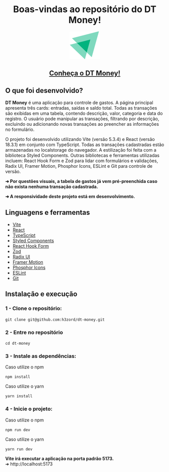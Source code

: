 <h1 align="center">Boas-vindas ao repositório do DT Money!</h1>

<div align="center"><img src="public/logo-app.svg"/></div>

<h2 align="center">
  <a href="https://app-dt-money.vercel.app" target="_blank">
    Conheça o DT Money!
  </a>
</h2>

## O que foi desenvolvido?

<strong>DT Money</strong> é uma aplicação para controle de gastos. A página principal apresenta três cards: entradas, saídas e saldo total. Todas as transações são exibidas em uma tabela, contendo descrição, valor, categoria e data do registro. O usuário pode manipular as transações, filtrando por descrição, excluindo ou adicionando novas transações ao preencher as informações no formulário.

O projeto foi desenvolvido utilizando Vite (versão 5.3.4) e React (versão 18.3.1) em conjunto com TypeScript. Todas as transações cadastradas estão armazenadas no localstorage do navegador. A estilização foi feita com a biblioteca Styled Components. Outras bibliotecas e ferramentas utilizadas incluem: React Hook Form e Zod para lidar com formulários e validações, Radix UI, Framer Motion, Phosphor Icons, ESLint e Git para controle de versão.

<strong>➜ Por questões visuais, a tabela de gastos já vem pré-preenchida caso não exista nenhuma transação cadastrada.</strong>

<strong>➜ A responsividade deste projeto está em desenvolvimento.</strong>

## Linguagens e ferramentas

- [Vite](https://vitejs.dev/)
- [React](https://react.dev/)
- [TypeScript](https://www.typescriptlang.org/)
- [Styled Components](https://styled-components.com/)
- [React Hook Form](https://react-hook-form.com/)
- [Zod](https://zod.dev/)
- [Radix UI](https://www.radix-ui.com/)
- [Framer Motion](https://www.framer.com/motion/)
- [Phosphor Icons](https://phosphoricons.com/)
- [ESLint](https://eslint.org/)
- [Git](https://git-scm.com/)

## Instalação e execução

### 1 - Clone o repositório:
```
git clone git@github.com:h3zord/dt-money.git
```

### 2 - Entre no repositório
```
cd dt-money
```

### 3 - Instale as dependências:
Caso utilize o npm
```
npm install
```
Caso utilize o yarn
```
yarn install
```

### 4 - Inicie o projeto:
Caso utilize o npm
```
npm run dev
```
Caso utilize o yarn
```
yarn run dev
```

<strong>Vite irá executar a aplicação na porta padrão 5173.</strong>
<br/>
➜ http://localhost:5173
